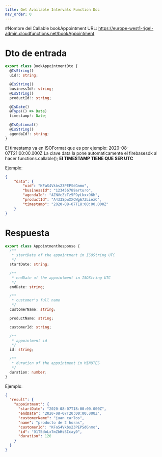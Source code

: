 ```yaml
---
title: Get Available Intervals Function Doc
nav_order: 0
---
```


#Nombre del Callable
bookAppointment
URL: https://europe-west1-rigel-admin.cloudfunctions.net/bookAppointment

# Dto de entrada
```ts
export class BookAppointmentDto {
  @IsString()
  uid!: string;

  @IsString()
  businessId!: string;
  @IsString()
  productId!: string;

  @IsDate()
  @Type(() => Date)
  timestamp!: Date;

  @IsOptional()
  @IsString()
  agendaId?: string;
}
```

El timestamp va en ISOFormat que es por ejemplo: 2020-08-07T21:00:00.000Z
La clave data la pone automaticamente el firebasesdk al hacer functions.callable();
<b> El TIMESTAMP TIENE QUE SER UTC </b>

Ejemplo:
```json
{
	"data": {
		"uid": "KFaS4Vkbs23PEPSdGnmo",
		"businessId": "123456789arturo",
		"agendaId": "AZNVcZzTz5F9yLkxx96h",
		"productId": "A433SpwXXCWg67ZLiezC",
		"timestamp": "2020-08-07T18:00:00.000Z"
	}
}
```

# Respuesta

```ts
export class AppointmentResponse {
  /**
   * startDate of the appointment in ISOString UTC
   */
  startDate: string;

  /**
   * endDate of the appointment in ISOString UTC
   */
  endDate: string;

  /**
   * customer's full name
   */
  customerName: string;

  productName: string;

  customerId: string;

  /**
   * appointment id
   */
  id: string;

  /**
   * duration of the appointment in MINUTES
   */
  duration: number;
}


```

Ejemplo:

````json
{
  "result": {
    "appointment": {
      "startDate": "2020-08-07T18:00:00.000Z",
      "endDate": "2020-08-07T20:00:00.000Z",
      "customerName": "juan carlos",
      "name": "producto de 2 horas",
      "customerId": "KFaS4Vkbs23PEPSdGnmo",
      "id": "01T5doLx7mZbHsSIcay0",
      "duration": 120
    }
  }
}
````

